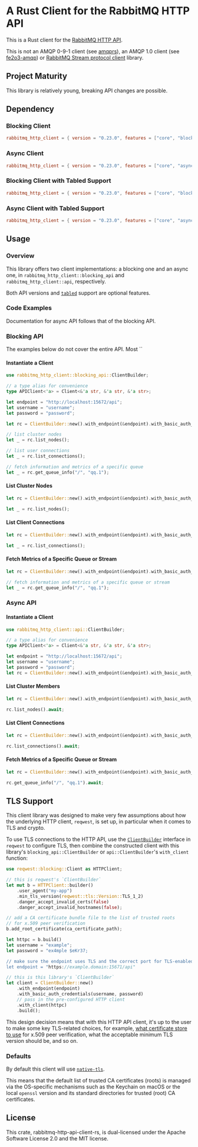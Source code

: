 # A Rust Client for the RabbitMQ HTTP API

This is a Rust client for the [RabbitMQ HTTP API](https://www.rabbitmq.com/docs/management#http-api).

This is not an AMQP 0-9-1 client (see [amqprs](https://github.com/gftea/amqprs)), an AMQP 1.0 client (see [fe2o3-amqp](https://github.com/minghuaw/fe2o3-amqp)) or [RabbitMQ Stream protocol client](https://github.com/rabbitmq/rabbitmq-stream-rust-client) library.

## Project Maturity

This library is relatively young, breaking API changes are possible.


## Dependency

### Blocking Client

```toml
rabbitmq_http_client = { version = "0.23.0", features = ["core", "blocking"] }
```

### Async Client

```toml
rabbitmq_http_client = { version = "0.23.0", features = ["core", "async"] }
```

### Blocking Client with Tabled Support

```toml
rabbitmq_http_client = { version = "0.23.0", features = ["core", "blocking", "tabled"] }
```

### Async Client with Tabled Support

```toml
rabbitmq_http_client = { version = "0.23.0", features = ["core", "async", "tabled"] }
```


## Usage

### Overview

This library offers two client implementations: a blocking one and an async one,
in `rabbitmq_http_client::blocking_api` and `rabbitmq_http_client::api`, respectively.

Both API versions and [`tabled`](https://docs.rs/tabled/latest/tabled/) support are optional features.

### Code Examples

Documentation for async API follows that of the blocking API.

### Blocking API

The examples below do not cover the entire API. Most ``

#### Instantiate a Client

```rust
use rabbitmq_http_client::blocking_api::ClientBuilder;

// a type alias for convenience
type APIClient<'a> = Client<&'a str, &'a str, &'a str>;

let endpoint = "http://localhost:15672/api";
let username = "username";
let password = "password";

let rc = ClientBuilder::new().with_endpoint(&endpoint).with_basic_auth_credentials(&username, &password).build();

// list cluster nodes
let _ = rc.list_nodes();

// list user connections
let _ = rc.list_connections();

// fetch information and metrics of a specific queue
let _ = rc.get_queue_info("/", "qq.1");
```

#### List Cluster Nodes

```rust
let rc = ClientBuilder::new().with_endpoint(&endpoint).with_basic_auth_credentials(&username, &password).build();

let _ = rc.list_nodes();
```

#### List Client Connections

```rust
let rc = ClientBuilder::new().with_endpoint(&endpoint).with_basic_auth_credentials(&username, &password).build();

let _ = rc.list_connections();
```

#### Fetch Metrics of a Specific Queue or Stream

```rust
let rc = ClientBuilder::new().with_endpoint(&endpoint).with_basic_auth_credentials(&username, &password).build();

// fetch information and metrics of a specific queue or stream
let _ = rc.get_queue_info("/", "qq.1");
```

### Async API

#### Instantiate a Client

```rust
use rabbitmq_http_client::api::ClientBuilder;

// a type alias for convenience
type APIClient<'a> = Client<&'a str, &'a str, &'a str>;

let endpoint = "http://localhost:15672/api";
let username = "username";
let password = "password";
let rc = ClientBuilder::new().with_endpoint(&endpoint).with_basic_auth_credentials(&username, &password).build();
```

#### List Cluster Members

```rust
let rc = ClientBuilder::new().with_endpoint(&endpoint).with_basic_auth_credentials(&username, &password).build();

rc.list_nodes().await;
```

#### List Client Connections

```rust
let rc = ClientBuilder::new().with_endpoint(&endpoint).with_basic_auth_credentials(&username, &password).build();

rc.list_connections().await;
```

#### Fetch Metrics of a Specific Queue or Stream

```rust
let rc = ClientBuilder::new().with_endpoint(&endpoint).with_basic_auth_credentials(&username, &password).build();

rc.get_queue_info("/", "qq.1").await;
```


## TLS Support

This client library was designed to make very few assumptions about how the underlying
HTTP client, `reqwest`, is set up, in particular when it comes to TLS and crypto.

To use TLS connections to the HTTP API, use the [`ClientBuilder`](https://docs.rs/reqwest/latest/reqwest/struct.ClientBuilder.html)
interface in `reqwest` to configure TLS, then combine the constructed client
with this library's `blocking_api::ClientBuilder` or `api::ClientBuilder`'s `with_client` function:

```rust
use reqwest::blocking::Client as HTTPClient;

// this is reqwest's `ClientBuilder`
let mut b = HTTPClient::builder()
    .user_agent("my-app")
    .min_tls_version(reqwest::tls::Version::TLS_1_2)
    .danger_accept_invalid_certs(false)
    .danger_accept_invalid_hostnames(false);

// add a CA certificate bundle file to the list of trusted roots
// for x.509 peer verification
b.add_root_certificate(ca_certificate_path);

let httpc = b.build()
let username = "example";
let password = "ex4mple $eKr37;

// make sure the endpoint uses TLS and the correct port for TLS-enabled connections
let endpoint = "https://example.domain:15671/api"

// this is this library's `ClientBuilder`
let client = ClientBuilder::new()
    .with_endpoint(endpoint)
    .with_basic_auth_credentials(username, password)
    // pass in the pre-configured HTTP client
    .with_client(httpc)
    .build();
```

This design decision means that with this HTTP API client, it's up to the user to make
some key TLS-related choices, for example, [what certificate store to use](https://github.com/rustls/rustls-platform-verifier?tab=readme-ov-file#deployment-considerations) for x.509 peer verification,
what the acceptable minimum TLS version should be, and so on.

### Defaults

By default this client will use [`native-tls`](https://crates.io/crates/native-tls).

This means that the default list of trusted CA certificates (roots) is managed via the OS-specific mechanisms
such as the Keychain on macOS or the local `openssl` version and its standard directories for trusted (root) CA certificates.


## License

This crate, rabbitmq-http-api-client-rs, is dual-licensed under
the Apache Software License 2.0 and the MIT license.
